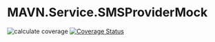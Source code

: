 # MAVN.Service.SMSProviderMock

![calculate coverage](https://github.com/OpenMAVN/MAVN.Service.SMSProviderMock/workflows/coverage%20report/badge.svg)
[![Coverage Status](https://coveralls.io/repos/github/OpenMAVN/MAVN.Service.SMSProviderMock/badge.svg?branch=master)](https://coveralls.io/github/OpenMAVN/MAVN.Service.SMSProviderMock?branch=master)
